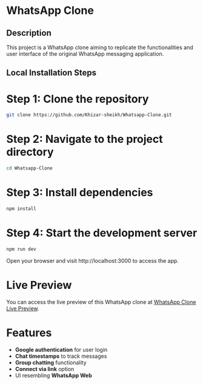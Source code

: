 # WhatsApp Clone

## Description
This project is a WhatsApp clone aiming to replicate the functionalities and user interface of the original WhatsApp messaging application.

## Local Installation Steps

# Step 1: Clone the repository
```bash
git clone https://github.com/Khizar-sheikh/Whatsapp-Clone.git
```
# Step 2: Navigate to the project directory
```bash
cd Whatsapp-Clone
```
# Step 3: Install dependencies
```bash
npm install
```
# Step 4: Start the development server

```bash
npm run dev
```

Open your browser and visit http://localhost:3000 to access the app.


# Live Preview
You can access the live preview of this WhatsApp clone at [WhatsApp Clone Live Preview](https://whatsapp-clone-99414.web.app).

# Features

- **Google authentication** for user login
- **Chat timestamps** to track messages
- **Group chatting** functionality
- **Connect via link** option
- UI resembling **WhatsApp Web**
